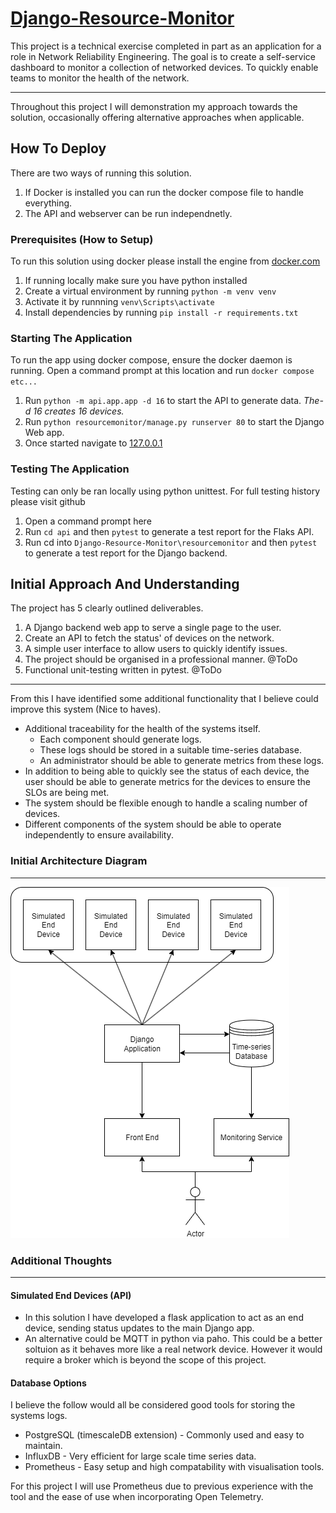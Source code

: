 # [Django-Resource-Monitor](https://github.com/adammcw01/Django-Resource-Monitor)

This project is a technical exercise completed in part as an application for a role in Network Reliability Engineering.
The goal is to create a self-service dashboard to monitor a collection of networked devices. To quickly enable teams to monitor the health of the network.

---
Throughout this project I will demonstration my approach towards the solution, occasionally offering alternative approaches when applicable.

## How To Deploy

There are two ways of running this solution.

1. If Docker is installed you can run the docker compose file to handle everything.
2. The API and webserver can be run independnetly.

### Prerequisites (How to Setup)

To run this solution using docker please install the engine from [docker.com](docker.com)

1. If running locally make sure you have python installed
2. Create a virtual environment by running
`python -m venv venv`
3. Activate it by runnning `venv\Scripts\activate`
4. Install dependencies by running `pip install -r requirements.txt`

### Starting The Application

To run the app using docker compose, ensure the docker daemon is running.
Open a command prompt at this location and run `docker compose etc...`

1. Run `python -m api.app.app -d 16` to start the API to generate data. *The-d 16 creates 16 devices.*
2. Run `python resourcemonitor/manage.py runserver 80` to start the Django Web app.
3. Once started navigate to [127.0.0.1](http://127.0.0.1)

### Testing The Application

Testing can only be ran locally using python unittest.
For full testing history please visit github

1. Open a command prompt here
2. Run `cd api` and then `pytest` to generate a test report for the Flaks API.
3. Run cd into `Django-Resource-Monitor\resourcemonitor` and then `pytest` to generate a test report for the Django backend.

## Initial Approach And Understanding

The project has 5 clearly outlined deliverables.

1. A Django backend web app to serve a single page to the user.
2. Create an API to fetch the status' of devices on the network.
3. A simple user interface to allow users to quickly identify issues.
4. The project should be organised in  a professional manner. @ToDo
5. Functional unit-testing written in pytest. @ToDo

---
From this I have identified some additional functionality that I believe could improve this system (Nice to haves).

* Additional traceability for the health of the systems itself.
  * Each component should generate logs.
  * These logs should be stored in a suitable time-series database.
  * An administrator should be able to generate metrics from these logs.
* In addition to being able to quickly see the status of each device, the user should be able to generate metrics for the devices to ensure the SLOs are being met.
* The system should be flexible enough to handle a scaling number of devices.
* Different components of the system should be able to operate independently to ensure availability.

### Initial Architecture Diagram

---
![Initial Architecture Diagram](Resources/Initial_Architecture.png)

### Additional Thoughts

---

#### Simulated End Devices (API)

* In this solution I have developed a flask application to act as an end device, sending status updates to the main Django app.
* An alternative could be MQTT in python via paho. This could be a better soltuion as it behaves more like a real network device. However it would require a broker which is beyond the scope of this project.

#### Database Options

I believe the follow would all be considered good tools for storing the systems logs.

* PostgreSQL (timescaleDB extension) - Commonly used and easy to maintain.
* InfluxDB - Very efficient for large scale time series data.
* Prometheus - Easy setup and high compatability with visualisation tools.

For this project I will use Prometheus due to previous experience with the tool and the ease of use when incorporating Open Telemetry.
